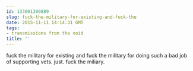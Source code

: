 ```yaml
---
id: 133001300889
slug: fuck-the-military-for-existing-and-fuck-the
date: 2015-11-11 14:14:31 GMT
tags:
- transmissions from the void
title: ''
---
```

fuck the military for existing and fuck the military for doing such a bad job of supporting vets. just. fuck the miliary.